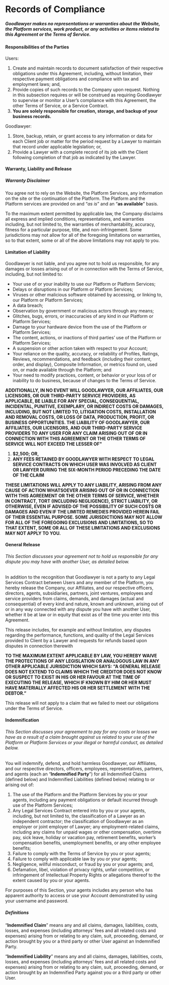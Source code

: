 # Records of Compliance

##### Goodlawyer makes no representations or warranties about the Website, the Platform services, work product, or any activities or items related to this Agreement or the Terms of Service.

#### Responsibilities of the Parties

Users:

1. Create and maintain records to document satisfaction of their respective obligations under this Agreement, including, without limitation, their respective payment obligations and compliance with tax and employment laws; and,
2. Provide copies of such records to the Company upon request. Nothing in this subsection requires or will be construed as requiring Goodlawyer to supervise or monitor a User’s compliance with this Agreement, the other Terms of Service, or a Service Contract.
3. **You are solely responsible for creation, storage, and backup of your business records.**

Goodlawyer:

1. Store, backup, retain, or grant access to any information or data for each Client job or matter for the period request by a Lawyer to maintain that record under applicable legislation; or,
2. Provide a Lawyer with a complete record of its job with the Client following completion of that job as indicated by the Lawyer.

#### Warranty, Liability and Release

##### Warranty Disclaimer

You agree not to rely on the Website, the Platform Services, any information on the site or the continuation of the Platform. The Platform and the Platform services are provided on and “_as is_” and an “**as available**” basis.

To the maximum extent permitted by applicable law, the Company disclaims all express and implied conditions, representations, and warranties including, but not limited to, the warranties of merchantability, accuracy, fitness for a particular purpose, title, and non-infringement. Some jurisdictions may not allow for all of the foregoing limitations on warranties, so to that extent, some or all of the above limitations may not apply to you.

#### Limitation of Liability

Goodlawyer is not liable, and you agree not to hold us responsible, for any damages or losses arising out of or in connection with the Terms of Service, including, but not limited to:

* Your use of or your inability to use our Platform or Platform Services;
* Delays or disruptions in our Platform or Platform Services;
* Viruses or other malicious software obtained by accessing, or linking to, our Platform or Platform Services;
* A data breach;
* Observation by government or malicious actors through any means;
* Glitches, bugs, errors, or inaccuracies of any kind in our Platform or Platform Services;
* Damage to your hardware device from the use of the Platform or Platform Services;
* The content, actions, or inactions of third parties’ use of the Platform or Platform Services;
* A suspension or other action taken with respect to your Account;
* Your reliance on the quality, accuracy, or reliability of Profiles, Ratings, Reviews, recommendations, and feedback (including their content, order, and display), Composite Information, or metrics found on, used on, or made available through the Platform; and
* Your need to modify practices, content, or behavior or your loss of or inability to do business, because of changes to the Terms of Service.

**ADDITIONALLY, IN NO EVENT WILL GOODLAWYER, OUR AFFILIATES, OUR LICENSORS, OR OUR THIRD-PARTY SERVICE PROVIDERS, AS APPLICABLE, BE LIABLE FOR ANY SPECIAL, CONSEQUENTIAL, INCIDENTAL, PUNITIVE, EXEMPLARY, OR INDIRECT COSTS OR DAMAGES, INCLUDING, BUT NOT LIMITED TO, LITIGATION COSTS, INSTALLATION AND REMOVAL COSTS, OR LOSS OF DATA, PRODUCTION, PROFIT, OR BUSINESS OPPORTUNITIES. THE LIABILITY OF GOODLAWYER, OUR AFFILIATES, OUR LICENSORS, AND OUR THIRD-PARTY SERVICE PROVIDERS TO ANY USER FOR ANY CLAIM ARISING OUT OF OR IN CONNECTION WITH THIS AGREEMENT OR THE OTHER TERMS OF SERVICE WILL NOT EXCEED THE LESSER OF"**

1. **$2,500; OR,**
2. **ANY FEES RETAINED BY GOODLAWYER WITH RESPECT TO LEGAL SERVICE CONTRACTS ON WHICH USER WAS INVOLVED AS CLIENT OR LAWYER DURING THE SIX-MONTH PERIOD PRECEDING THE DATE OF THE CLAIM**

**THESE LIMITATIONS WILL APPLY TO ANY LIABILITY, ARISING FROM ANY CAUSE OF ACTION WHATSOEVER ARISING OUT OF OR IN CONNECTION WITH THIS AGREEMENT OR THE OTHER TERMS OF SERVICE, WHETHER IN CONTRACT, TORT (INCLUDING NEGLIGENCE), STRICT LIABILITY, OR OTHERWISE, EVEN IF ADVISED OF THE POSSIBILITY OF SUCH COSTS OR DAMAGES AND EVEN IF THE LIMITED REMEDIES PROVIDED HEREIN FAIL OF THEIR ESSENTIAL PURPOSE. SOME JURISDICTIONS MAY NOT ALLOW FOR ALL OF THE FOREGOING EXCLUSIONS AND LIMITATIONS, SO TO THAT EXTENT, SOME OR ALL OF THESE LIMITATIONS AND EXCLUSIONS MAY NOT APPLY TO YOU.**

#### General Release

###### This Section discusses your agreement not to hold us responsible for any dispute you may have with another User, as detailed below.

In addition to the recognition that Goodlawyer is not a party to any Legal Services Contract between Users and any member of the Platform, you hereby release the Company, our Affiliates, and our respective officers, directors, agents, subsidiaries, partners, joint ventures, employees and service providers from claims, demands, and damages (actual and consequential) of every kind and nature, known and unknown, arising out of or in any way connected with any dispute you have with another User, whether it be at law or in equity that exist as of the time you enter into this Agreement.

This release includes, for example and without limitation, any disputes regarding the performance, functions, and quality of the Legal Services provided to Client by a Lawyer and requests for refunds based upon disputes in connection therewith

**TO THE MAXIMUM EXTENT APPLICABLE BY LAW, YOU HEREBY WAIVE THE PROTECTIONS OF ANY LEGISLATION OR ANALOGOUS LAW IN ANY OTHER APPLICABLE JURISDICTION WHICH SAYS: “A GENERAL RELEASE DOES NOT EXTEND TO CLAIMS WHICH THE CREDITOR DOES NOT KNOW OR SUSPECT TO EXIST IN HIS OR HER FAVOUR AT THE TIME OF EXECUTING THE RELEASE, WHICH IF KNOWN BY HIM OR HER MUST HAVE MATERIALLY AFFECTED HIS OR HER SETTLEMENT WITH THE DEBTOR.”**

This release will not apply to a claim that we failed to meet our obligations under the Terms of Service.

#### Indemnification

###### This Section discusses your agreement to pay for any costs or losses we have as a result of a claim brought against us related to your use of the Platform or Platform Services or your illegal or harmful conduct, as detailed below.

You will indemnify, defend, and hold harmless Goodlawyer, our Affiliates, and our respective directors, officers, employees, representatives, partners, and agents (each an “**Indemnified Party**”) for all Indemnified Claims (defined below) and Indemnified Liabilities (defined below) relating to or arising out of:

1. The use of the Platform and the Platform Services by you or your agents, including any payment obligations or default incurred through use of the Platform Services;
2. Any Legal Services Contract entered into by you or your agents, including, but not limited to, the classification of a Lawyer as an independent contractor; the classification of Goodlawyer as an employer or joint employer of Lawyer; any employment-related claims, including any claims for unpaid wages or other compensation, overtime pay, sick leave, holiday or vacation pay, retirement benefits, worker’s compensation benefits, unemployment benefits, or any other employee benefits;
3. Failure to comply with the Terms of Service by you or your agents;
4. Failure to comply with applicable law by you or your agents;
5. Negligence, willful misconduct, or fraud by you or your agents; and,
6. Defamation, libel, violation of privacy rights, unfair competition, or infringement of Intellectual Property Rights or allegations thereof to the extent caused by you or your agents.

For purposes of this Section, your agents includes any person who has apparent authority to access or use your Account demonstrated by using your username and password.

##### Definitions

“**Indemnified Claim**” means any and all claims, damages, liabilities, costs, losses, and expenses (including attorneys’ fees and all related costs and expenses) arising from or relating to any claim, suit, proceeding, demand, or action brought by you or a third party or other User against an Indemnified Party.

“**Indemnified Liability**” means any and all claims, damages, liabilities, costs, losses, and expenses (including attorneys’ fees and all related costs and expenses) arising from or relating to any claim, suit, proceeding, demand, or action brought by an Indemnified Party against you or a third party or other User.

